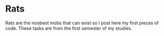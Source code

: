 # Rats
Rats are the noobest mobs that can exist so I post here my first pieces of code.
These tasks are from the first semester of my studies.
